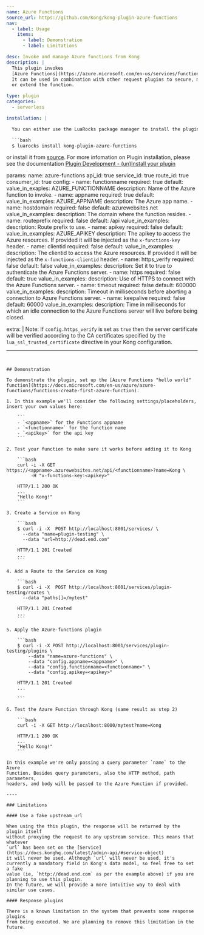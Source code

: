 ```yaml
---
name: Azure Functions
source_url: https://github.com/Kong/kong-plugin-azure-functions
nav:
  - label: Usage
    items:
      - label: Demonstration
      - label: Limitations

desc: Invoke and manage Azure functions from Kong
description: |
  This plugin invokes
  [Azure Functions](https://azure.microsoft.com/en-us/services/functions/).
  It can be used in combination with other request plugins to secure, manage
  or extend the function.

type: plugin
categories:
  - serverless

installation: |

  You can either use the LuaRocks package manager to install the plugin

  ```bash
  $ luarocks install kong-plugin-azure-functions
  ```

  or install it from [source](https://github.com/kong/kong-plugin-azure-functions).
  For more infomation on Plugin installation, please see the documentation
  [Plugin Development - (un)Install your plugin](/latest/plugin-development/distribution/)

params:
  name: azure-functions
  api_id: true
  service_id: true
  route_id: true
  consumer_id: true
  config:
    - name: functionname
      required: true
      default:
      value_in_exaples: AZURE_FUNCTIONNAME
      description: Name of the Azure function to invoke.
    - name: appname
      required: true
      default:
      value_in_examples: AZURE_APPNAME
      description: The Azure app name.
    - name: hostdomain
      required: false
      default: azurewebsites.net
      value_in_examples:
      description: The domain where the function resides.
    - name: routeprefix
      required: false
      default: /api
      value_in_examples:
      description: Route prefix to use.
    - name: apikey
      required: false
      default:
      value_in_examples: AZURE_APIKEY
      description: The apikey to access the Azure resources. If provided it will be injected as the `x-functions-key` header.
    - name: clientid
      required: false
      default:
      value_in_examples:
      description: The clientid to access the Azure resources. If provided it will be injected as the `x-functions-clientid` header.
    - name: https_verify
      required: false
      default: false
      value_in_examples:
      description: Set it to true to authenticate the Azure Functions server.
    - name: https
      required: false
      default: true
      value_in_examples:
      description: Use of HTTPS to connect with the Azure Functions server.
    - name: timeout
      required: false
      default: 600000
      value_in_examples:
      description: Timeout in milliseconds before aborting a connection to Azure Functions server.
    - name: keepalive
      required: false
      default: 60000
      value_in_examples:
      description: Time in milliseconds for which an idle connection to the Azure Functions server will live before being closed.

  extra: |
    Note: If `config.https_verify` is set as `true` then the server certificate
    will be verified according to the CA certificates specified by the
    `lua_ssl_trusted_certificate` directive in your Kong configuration.

---
```


## Demonstration

To demonstrate the plugin, set up the [Azure Functions "hello world" function](https://docs.microsoft.com/en-us/azure/azure-functions/functions-create-first-azure-function).

1. In this example we'll consider the following settings/placeholders, insert your own values here:

    ```
    - `<appname>` for the Functions appname
    - `<functionname>` for the function name
    - `<apikey>` for the api key
    ```

2. Test your function to make sure it works before adding it to Kong

    ```bash
    curl -i -X GET https://<appname>.azurewebsites.net/api/<functionname>?name=Kong \
         -H "x-functions-key:<apikey>"

    HTTP/1.1 200 OK
    ...
    "Hello Kong!"
    ```

3. Create a Service on Kong

    ```bash
    $ curl -i -X  POST http://localhost:8001/services/ \
      --data "name=plugin-testing" \
      --data "url=http://dead.end.com"

    HTTP/1.1 201 Created
    ...
    ```

4. Add a Route to the Service on Kong

    ```bash
    $ curl -i -X  POST http://localhost:8001/services/plugin-testing/routes \
      --data "paths[]=/mytest"

    HTTP/1.1 201 Created
    ...
    ```

5. Apply the Azure-functions plugin

    ```bash
    $ curl -i -X POST http://localhost:8001/services/plugin-testing/plugins \
        --data "name=azure-functions" \
        --data "config.appname=<appname>" \
        --data "config.functionname=<functionname>" \
        --data "config.apikey=<apikey>"

    HTTP/1.1 201 Created
    ...

    ```

6. Test the Azure Function through Kong (same result as step 2)

    ```bash
    curl -i -X GET http://localhost:8000/mytest?name=Kong

    HTTP/1.1 200 OK
    ...
    "Hello Kong!"
    ```

In this example we're only passing a query parameter `name` to the Azure
Function. Besides query parameters, also the HTTP method, path parameters,
headers, and body will be passed to the Azure Function if provided.

----

### Limitations

#### Use a fake upstream_url

When using the this plugin, the response will be returned by the plugin itself
without proxying the request to any upstream service. This means that whatever
`url` has been set on the [Service](https://docs.konghq.com/latest/admin-api/#service-object)
it will never be used. Although `url` will never be used, it's
currently a mandatory field in Kong's data model, so feel free to set a fake
value (ie, `http://dead.end.com` as per the example above) if you are planning to use this plugin.
In the future, we will provide a more intuitive way to deal with similar use cases.

#### Response plugins

There is a known limitation in the system that prevents some response plugins
from being executed. We are planning to remove this limitation in the future.
